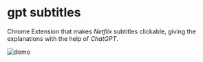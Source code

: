 # gpt subtitles
Chrome Extension that makes *Netflix* subtitles clickable, giving the explanations with the help of *ChatGPT*.

![demo](https://user-images.githubusercontent.com/46644159/228849058-8289eaec-ca51-401d-b46a-7596f4574613.gif)
